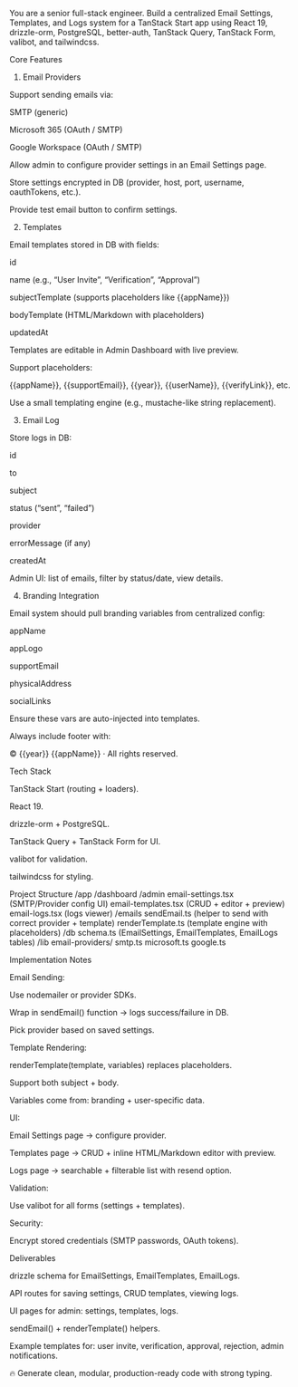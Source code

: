 You are a senior full-stack engineer.
Build a centralized Email Settings, Templates, and Logs system for a TanStack Start app using React 19, drizzle-orm, PostgreSQL, better-auth, TanStack Query, TanStack Form, valibot, and tailwindcss.

Core Features
1. Email Providers

Support sending emails via:

SMTP (generic)

Microsoft 365 (OAuth / SMTP)

Google Workspace (OAuth / SMTP)

Allow admin to configure provider settings in an Email Settings page.

Store settings encrypted in DB (provider, host, port, username, oauthTokens, etc.).

Provide test email button to confirm settings.

2. Templates

Email templates stored in DB with fields:

id

name (e.g., “User Invite”, “Verification”, “Approval”)

subjectTemplate (supports placeholders like {{appName}})

bodyTemplate (HTML/Markdown with placeholders)

updatedAt

Templates are editable in Admin Dashboard with live preview.

Support placeholders:

{{appName}}, {{supportEmail}}, {{year}}, {{userName}}, {{verifyLink}}, etc.

Use a small templating engine (e.g., mustache-like string replacement).

3. Email Log

Store logs in DB:

id

to

subject

status (“sent”, “failed”)

provider

errorMessage (if any)

createdAt

Admin UI: list of emails, filter by status/date, view details.

4. Branding Integration

Email system should pull branding variables from centralized config:

appName

appLogo

supportEmail

physicalAddress

socialLinks

Ensure these vars are auto-injected into templates.

Always include footer with:

© {{year}} {{appName}} · All rights reserved.

Tech Stack

TanStack Start (routing + loaders).

React 19.

drizzle-orm + PostgreSQL.

TanStack Query + TanStack Form for UI.

valibot for validation.

tailwindcss for styling.

Project Structure
/app
  /dashboard
    /admin
      email-settings.tsx   (SMTP/Provider config UI)
      email-templates.tsx  (CRUD + editor + preview)
      email-logs.tsx       (logs viewer)
/emails
  sendEmail.ts             (helper to send with correct provider + template)
  renderTemplate.ts        (template engine with placeholders)
/db
  schema.ts                (EmailSettings, EmailTemplates, EmailLogs tables)
/lib
  email-providers/
    smtp.ts
    microsoft.ts
    google.ts

Implementation Notes

Email Sending:

Use nodemailer or provider SDKs.

Wrap in sendEmail() function → logs success/failure in DB.

Pick provider based on saved settings.

Template Rendering:

renderTemplate(template, variables) replaces placeholders.

Support both subject + body.

Variables come from: branding + user-specific data.

UI:

Email Settings page → configure provider.

Templates page → CRUD + inline HTML/Markdown editor with preview.

Logs page → searchable + filterable list with resend option.

Validation:

Use valibot for all forms (settings + templates).

Security:

Encrypt stored credentials (SMTP passwords, OAuth tokens).

Deliverables

drizzle schema for EmailSettings, EmailTemplates, EmailLogs.

API routes for saving settings, CRUD templates, viewing logs.

UI pages for admin: settings, templates, logs.

sendEmail() + renderTemplate() helpers.

Example templates for: user invite, verification, approval, rejection, admin notifications.

🔥 Generate clean, modular, production-ready code with strong typing.